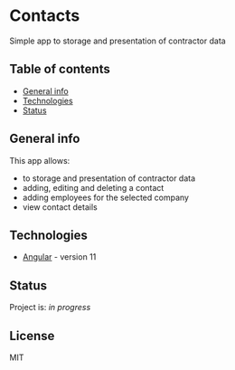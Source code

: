 # Contacts
Simple app to storage and presentation of contractor data

## Table of contents
* [General info](#general-info)
* [Technologies](#technologies)
* [Status](#status)

## General info

This app allows:
- to storage and presentation of contractor data
- adding, editing and deleting a contact
- adding employees for the selected company
- view contact details

## Technologies
* [Angular] - version 11


## Status
Project is: _in progress_

License
----

MIT



[Spring Boot]: <https://spring.io/projects/spring-boot>
[Angular]: <https://angular.io/>

